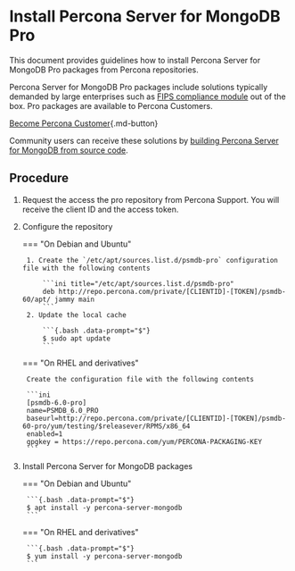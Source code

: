 # Install Percona Server for MongoDB Pro

This document provides guidelines how to install Percona Server for MongoDB Pro packages from Percona repositories. 

Percona Server for MongoDB Pro packages include solutions typically demanded by large enterprises such as [FIPS compliance module](../fips.md) out of the box. Pro packages are available to Percona Customers. 

[Become Percona Customer](https://www.percona.com/about/contact){.md-button}

Community users can receive these solutions by [building Percona Server for MongoDB from source code](source.md).  

## Procedure

1. Request the access the pro repository from Percona Support. You will receive the client ID and the access token.

2. Configure the repository

    === "On Debian and Ubuntu"

        1. Create the `/etc/apt/sources.list.d/psmdb-pro` configuration file with the following contents

            ```ini title="/etc/apt/sources.list.d/psmdb-pro"
            deb http://repo.percona.com/private/[CLIENTID]-[TOKEN]/psmdb-60/apt/ jammy main
            ```
        2. Update the local cache

            ```{.bash .data-prompt="$"}
            $ sudo apt update
            ```

    === "On RHEL and derivatives"

        Create the configuration file with the following contents

        ```ini 
        [psmdb-6.0-pro]
        name=PSMDB_6.0_PRO
        baseurl=http://repo.percona.com/private/[CLIENTID]-[TOKEN]/psmdb-60-pro/yum/testing/$releasever/RPMS/x86_64
        enabled=1
        gpgkey = https://repo.percona.com/yum/PERCONA-PACKAGING-KEY
        ```

3. Install Percona Server for MongoDB packages

    === "On Debian and Ubuntu"

        ```{.bash .data-prompt="$"}
        $ apt install -y percona-server-mongodb
        ```

    === "On RHEL and derivatives"

        ```{.bash .data-prompt="$"}
        $ yum install -y percona-server-mongodb
        ```